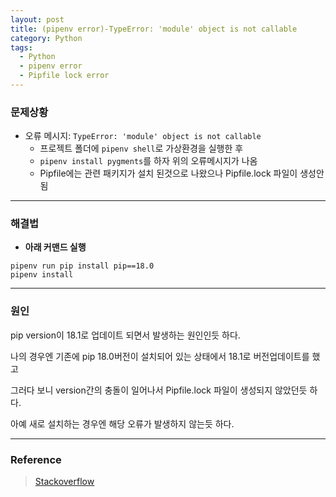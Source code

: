 ```yaml
---
layout: post
title: (pipenv error)-TypeError: 'module' object is not callable
category: Python
tags:
  - Python
  - pipenv error
  - Pipfile lock error
---
```




### 문제상황

- 오류 메시지: `TypeError: 'module' object is not callable`
  - 프로젝트 폴더에 `pipenv shell`로 가상환경을 실행한 후
  - `pipenv install pygments`를 하자 위의 오류메시지가 나옴
  - Pipfile에는 관련 패키지가 설치 된것으로 나왔으나 Pipfile.lock 파일이 생성안됨

------



### 해결법

- **아래 커맨드 실행**

```
pipenv run pip install pip==18.0
pipenv install
```

------



### 원인

pip version이 18.1로 업데이트 되면서 발생하는 원인인듯 하다.

나의 경우엔 기존에 pip 18.0버전이 설치되어 있는 상태에서 18.1로 버전업데이트를 했고

그러다 보니 version간의 충돌이 일어나서 Pipfile.lock 파일이 생성되지 않았던듯 하다.

아예 새로 설치하는 경우엔 해당 오류가 발생하지 않는듯 하다.

------

### Reference

> [Stackoverflow](https://stackoverflow.com/questions/52711988/pipenv-on-windows-module-object-is-not-callable?noredirect=1&lq=1)















